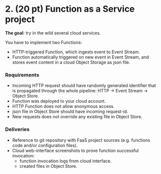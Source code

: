 # 2. (20 pt) Function as a Service project

**The goal**: try in the wild several cloud services.

You have to implement two Functions:
- HTTP-triggered Function, which ingests event to Event Stream.
- Function automatically triggered on new event in Event Stream, and stores event content in a cloud Object Storage as json file.

### Requirements

- Incoming HTTP request should have randomly generated identifier that is propagated through the whole pipeline: HTTP -> Event Stream -> Object Store.
- Function was deployed to your cloud account.
- HTTP Function does not allow anonymous access.
- json file in Object Store should have incoming request-id.
- New requests does not override any existing file in Object Store.

### Deliveries

- Reference to git repository with FaaS project sources (e.g. functions code and/or configuration files).
- Cloud web-interface screenshots to prove function successful invocation:
    - function invocation logs from cloud interface.
    - created files in Object Store.
